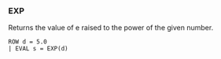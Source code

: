 <!--
This is generated by ESQL’s AbstractFunctionTestCase. Do no edit it. See ../README.md for how to regenerate it.
-->

### EXP
Returns the value of e raised to the power of the given number.

```
ROW d = 5.0
| EVAL s = EXP(d)
```
